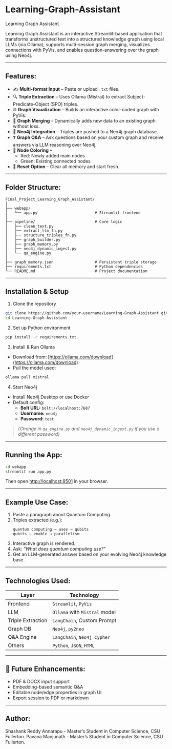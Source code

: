 # Learning-Graph-Assistant
Learning Graph Assistant

Learning Graph Assistant is an interactive Streamlit-based application that transforms unstructured text into a structured knowledge graph using local LLMs (via Ollama), supports multi-session graph merging, visualizes connections with PyVis, and enables question-answering over the graph using Neo4j.

---

## Features:

- ✍️ **Multi-format Input** – Paste or upload `.txt` files.
- 🔍 **Triple Extraction** – Uses Ollama (Mistral) to extract Subject-Predicate-Object (SPO) triples.
- 🌐 **Graph Visualization** – Builds an interactive color-coded graph with PyVis.
- 🔁 **Graph Merging** – Dynamically adds new data to an existing graph without loss.
- 🧠 **Neo4j Integration** – Triples are pushed to a Neo4j graph database.
- ❓ **Graph Q&A** – Ask questions based on your custom graph and receive answers via LLM reasoning over Neo4j.
- 🎨 **Node Coloring** – 
  - Red: Newly added main nodes
  - Green: Existing connected nodes
- 🧹 **Reset Option** – Clear all memory and start fresh.

---

## Folder Structure:

```
Final_Project_Learning_Graph_Assistant/
│
├── webapp/
│   └── app.py                         # Streamlit frontend
│
├── pipeline/                          # Core logic
│   ├── clean_text.py
│   ├── extract_llm_fn.py
│   ├── structure_triples_fn.py
│   ├── graph_builder.py
│   ├── graph_memory.py
│   ├── neo4j_dynamic_ingest.py
│   └── qa_engine.py
│
├── graph_memory.json                  # Persistent triple storage
├── requirements.txt                   # Python dependencies
└── README.md                          # Project documentation
```

---

## Installation & Setup

1. Clone the repository

```bash
git clone https://github.com/your-username/Learning-Graph-Assistant.git
cd Learning-Graph-Assistant
```

2. Set up Python environment

```bash
pip install -r requirements.txt
```

3. Install & Run Ollama

- Download from: [https://ollama.com/download](https://ollama.com/download)
- Pull the model used:

```bash
ollama pull mistral
```

4. Start Neo4j

- Install Neo4j Desktop or use Docker
- Default config:
  - **Bolt URL:** `bolt://localhost:7687`
  - **Username:** `neo4j`
  - **Password:** `test`  
> *(Change in `qa_engine.py` and `neo4j_dynamic_ingest.py` if you use a different password)*

---

## Running the App:

```bash
cd webapp
streamlit run app.py
```

Then open [http://localhost:8501](http://localhost:8501) in your browser.

---

## Example Use Case:

1. Paste a paragraph about Quantum Computing.
2. Triples extracted (e.g.):
   ```
   quantum computing → uses → qubits
   qubits → enable → parallelism
   ```
3. Interactive graph is rendered.
4. Ask: _"What does quantum computing use?"_
5. Get an LLM-generated answer based on your evolving Neo4j knowledge base.

---

## Technologies Used:

| Layer        | Technology                     |
|--------------|--------------------------------|
| Frontend     | `Streamlit`, `PyVis`           |
| LLM          | `Ollama` with `Mistral` model  |
| Triple Extraction | `LangChain`, Custom Prompt |
| Graph DB     | `Neo4j`, `py2neo`              |
| Q&A Engine   | `LangChain`, `Neo4j Cypher`    |
| Others       | `Python`, `JSON`, `HTML`       |

---

## 📌 Future Enhancements:

- PDF & DOCX input support
- Embedding-based semantic Q&A
- Editable node/edge properties in graph UI
- Export session to PDF or markdown

---

## Author:
Shashank Reddy Annarapu - Master’s Student in Computer Science, CSU Fullerton.
Pavana Manjunath - Master’s Student in Computer Science, CSU Fullerton.

